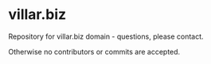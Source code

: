 # villar.biz

Repository for villar.biz domain - questions, please contact. 

Otherwise no contributors or commits are accepted. 
